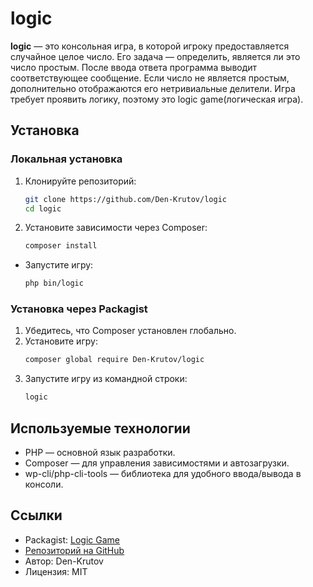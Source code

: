 # logic

**logic** — это консольная игра, в которой игроку предоставляется случайное целое число. Его задача — определить, является ли это число простым. После ввода ответа программа выводит соответствующее сообщение. Если число не является простым, дополнительно отображаются его нетривиальные делители. Игра требует проявить логику, поэтому это logic game(логическая игра).

## Установка

### Локальная установка
1. Клонируйте репозиторий:
   ```bash
   git clone https://github.com/Den-Krutov/logic
   cd logic
2. Установите зависимости через Composer:
    ```bash
    composer install
- Запустите игру:
    ```bash
    php bin/logic
### Установка через Packagist
1. Убедитесь, что Composer установлен глобально.
2. Установите игру:
    ```bash
    composer global require Den-Krutov/logic
3. Запустите игру из командной строки:
    ```bash
    logic
## Используемые технологии
- PHP — основной язык разработки.
- Composer — для управления зависимостями и автозагрузки.
- wp-cli/php-cli-tools — библиотека для удобного ввода/вывода в консоли.

## Ссылки
- Packagist: [Logic Game](https://packagist.org/packages/den-krutov/logic)
- [Репозиторий на GitHub](https://github.com/Den-Krutov/logic)
- Автор: Den-Krutov
- Лицензия: MIT
